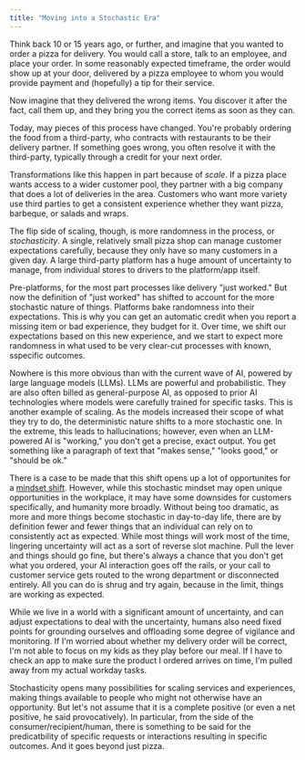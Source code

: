 ```yaml
---
title: "Moving into a Stochastic Era"
---
```



Think back 10 or 15 years ago, or further, and imagine that you wanted to order a pizza for delivery.
You would call a store, talk to an employee, and place your order. 
In some reasonably expected timeframe, the order would show up at your door, delivered by a pizza employee to whom you would provide payment and (hopefully) a tip for their service. 

Now imagine that they delivered the wrong items. 
You discover it after the fact, call them up, and they bring you the correct items as soon as they can. 

Today, may pieces of this process have changed. 
You're probably ordering the food from a third-party, who contracts with restaurants to be their delivery partner. 
If something goes wrong, you often resolve it with the third-party, typically through a credit for your next order. 

Transformations like this happen in part because of *scale*. If a pizza place wants access to a wider customer pool, they partner with a big company that does a lot of deliveries in the area. 
Customers who want more variety use third parties to get a consistent experience whether they want pizza, barbeque, or salads and wraps. 

The flip side of scaling, though, is more randomness in the process, or *stochasticity*. 
A single, relatively small pizza shop can manage customer expectations carefully, because they only have so many customers in a given day. 
A large third-party platform has a huge amount of uncertainty to manage, from individual stores to drivers to the platform/app itself.

Pre-platforms, for the most part processes like delivery "just worked."
But now the definition of "just worked" has shifted to account for the more stochastic nature of things. 
Platforms bake randomness into their expectations.
This is why you can get an automatic credit when you report a missing item or bad experience, they budget for it.
Over time, we shift our expectations based on this new experience, and we start to expect more randomness in what used to be very clear-cut processes with known, sspecific outcomes. 

Nowhere is this more obvious than with the current wave of AI, powered by large language models (LLMs). 
LLMs are powerful and probabilistic.
They are also often billed as general-purpose AI, as opposed to prior AI technologies where models were carefully trained for specific tasks. 
This is another example of scaling. 
As the models increased their scope of what they try to do, the deterministic nature shifts to a more stochastic one. 
In the extreme, this leads to hallucinations; however, even when an LLM-powered AI is "working," you don't get a precise, exact output.
You get something like a paragraph of text that "makes sense," "looks good," or "should be ok."

There is a case to be made that this shift opens up a lot of opportunites for a [mindset shift](https://www.sequoiacap.com/article/stochastic-mindset-perspective/). 
However, while this stochastic mindset may open unique opportunities in the workplace, it may have some downsides for customers specifically, and humanity more broadly.
Without being too dramatic, as more and more things become stochastic in day-to-day life, there are by definition fewer and fewer things that an individual can rely on to consistently act as expected. 
While most things will work most of the time, lingering uncertainty will act as a sort of reverse slot machine.
Pull the lever and things should go fine, but there's always a chance that you don't get what you ordered, your AI interaction goes off the rails, or your call to customer service gets routed to the wrong department or disconnected entirely. 
All you can do is shrug and try again, because in the limit, things are working as expected. 

While we live in a world with a significant amount of uncertainty, and can adjust expectations to deal with the uncertainty, humans also need fixed points for grounding ourselves and offloading some degree of vigilance and monitoring. 
If I'm worried about whether my delivery order will be correct, I'm not able to focus on my kids as they play before our meal. 
If I have to check an app to make sure the product I ordered arrives on time, I'm pulled away from my actual workday tasks. 

Stochasticity opens many possibilities for scaling services and experiences, making things available to people who might not otherwise have an opportunity. 
But let's not assume that it is a complete positive (or even a net positive, he said provocatively).
In particular, from the side of the consumer/recipient/human, there is something to be said for the predicatbility of specific requests or interactions resulting in specific outcomes. 
And it goes beyond just pizza. 


